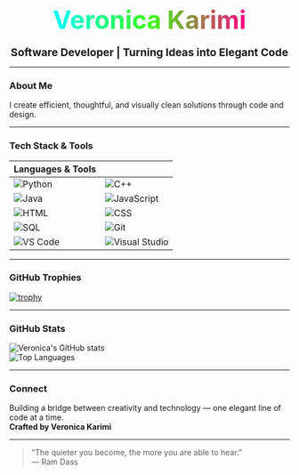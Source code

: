 <h1 align="center">
  <a href="#" style="text-decoration:none; color:#fff;">
    <span style="font-size:2.8rem; background: linear-gradient(90deg, #0ff, #39ff14, #ff0080);
      -webkit-background-clip: text; -webkit-text-fill-color: transparent;">
      Veronica Karimi
    </span>
  </a>
</h1>

<p align="center">
  <strong style="font-size:1.2rem;">Software Developer | Turning Ideas into Elegant Code</strong>
</p>

---

### About Me
I create efficient, thoughtful, and visually clean solutions through code and design.

---

### Tech Stack & Tools

| Languages & Tools | |
|--------------------|--|
| ![Python](https://skillicons.dev/icons?i=python) | ![C++](https://skillicons.dev/icons?i=cpp) |
| ![Java](https://skillicons.dev/icons?i=java) | ![JavaScript](https://skillicons.dev/icons?i=js) |
| ![HTML](https://skillicons.dev/icons?i=html) | ![CSS](https://skillicons.dev/icons?i=css) |
| ![SQL](https://skillicons.dev/icons?i=mysql) | ![Git](https://skillicons.dev/icons?i=git) |
| ![VS Code](https://skillicons.dev/icons?i=vscode) | ![Visual Studio](https://skillicons.dev/icons?i=visualstudio) |

---

### GitHub Trophies
[![trophy](https://github-profile-trophy.vercel.app/?username=karimiwambui383&theme=onestar&margin-w=10)](https://github.com/ryo-ma/github-profile-trophy)

---

### GitHub Stats
![Veronica's GitHub stats](https://github-readme-stats.vercel.app/api?username=karimiwambui383&show_icons=true&theme=transparent&hide_border=true)  
![Top Languages](https://github-readme-stats.vercel.app/api/top-langs/?username=karimiwambui383&layout=compact&theme=transparent&hide_border=true)

---

### Connect
Building a bridge between creativity and technology — one elegant line of code at a time.  
**Crafted by Veronica Karimi**

---

> “The quieter you become, the more you are able to hear.”  
> — Ram Dass
